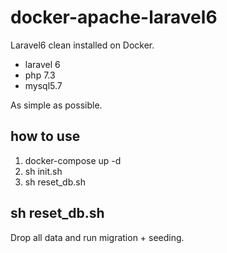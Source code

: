 docker-apache-laravel6
====

Laravel6 clean installed on Docker.<br>

* laravel 6
* php 7.3
* mysql5.7

As simple as possible.

## how to use

1. docker-compose up -d
1. sh init.sh
1. sh reset_db.sh

## sh reset_db.sh

Drop all data and run migration + seeding.
